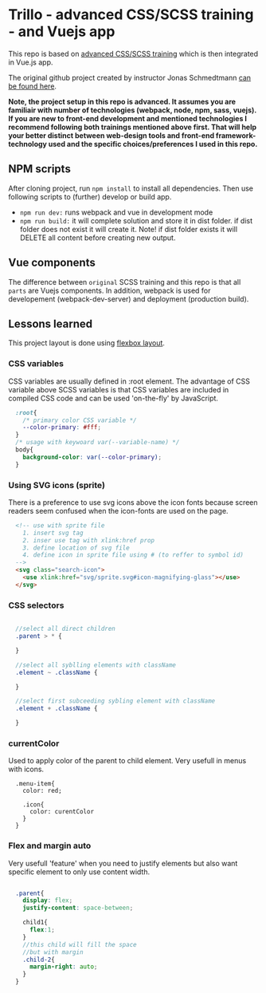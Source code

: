 # Trillo - advanced CSS/SCSS training - and Vuejs app

This repo is based on [advanced CSS/SCSS training](https://www.udemy.com/advanced-css-and-sass/) which is then integrated in Vue.js app.

The original github project created by instructor Jonas Schmedtmann [can be found here](https://github.com/jonasschmedtmann/advanced-css-course).

**Note, the project setup in this repo is advanced. It assumes you are familiair with number of technologies (webpack, node, npm, sass, vuejs). If you are new to front-end development and mentioned technologies I recommend following both trainings mentioned above first. That will help your better distinct between web-design tools and front-end framework-technology used and the specific choices/preferences I used in this repo.**

## NPM scripts

After cloning project, run `npm install` to install all dependencies. Then use following scripts to (further) develop or build app.

- `npm run dev:` runs webpack and vue in development mode
- `npm run build:` it will complete solution and store it in dist folder. if dist folder does not exist it will create it. Note! if dist folder exists it will DELETE all content before creating new output.

## Vue components

The difference between `original` SCSS training and this repo is that all `parts` are Vuejs components. In addition, webpack is used for developement (webpack-dev-server) and deployment (production build).

## Lessons learned

This project layout is done using [flexbox layout](https://css-tricks.com/snippets/css/a-guide-to-flexbox/).

### CSS variables

CSS variables are usually defined in :root element. The advantage of CSS variable above SCSS variables is that CSS variables are included in compiled CSS code and can be used 'on-the-fly' by JavaScript.

```css
  :root{
    /* primary color CSS variable */
    --color-primary: #fff;
  }
  /* usage with keywoard var(--variable-name) */
  body{
    background-color: var(--color-primary);
  }

```

### Using SVG icons (sprite)

There is a preference to use svg icons above the icon fonts because screen readers seem confused when the icon-fonts are used on the page.

```html
  <!-- use with sprite file
    1. insert svg tag 
    2. inser use tag with xlink:href prop
    3. define location of svg file
    4. define icon in sprite file using # (to reffer to symbol id)
  -->
  <svg class="search-icon">
    <use xlink:href="svg/sprite.svg#icon-magnifying-glass"></use>
  </svg>
```

### CSS selectors

```scss

  //select all direct children
  .parent > * {

  }

  //select all syblling elements with className
  .element ~ .className {

  }

  //select first subceeding sybling element with className
  .element + .className {

  }

```

### currentColor

Used to apply color of the parent to child element. Very usefull in menus with icons.

```
  .menu-item{
    color: red;

    .icon{
      color: curentColor
    }
  }

```


### Flex and margin auto

Very usefull 'feature' when you need to justify elements but also want specific element to only use content width.

```scss

  .parent{
    display: flex;
    justify-content: space-between;

    child1{
      flex:1;
    }
    //this child will fill the space 
    //but with margin
    .child-2{
      margin-right: auto;
    }
  }


```